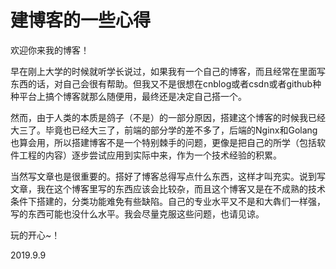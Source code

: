 # 建博客的一些心得

欢迎你来我的博客！

早在刚上大学的时候就听学长说过，如果我有一个自己的博客，而且经常在里面写东西的话，对自己会很有帮助。但我又不是很想在cnblog或者csdn或者github种种平台上搞个博客就那么随便用，最终还是决定自己搭一个。

然而，由于人类的本质是鸽子（不是）的一部分原因，搭建这个博客的时候我已经大三了。毕竟也已经大三了，前端的部分学的差不多了，后端的Nginx和Golang也算会用，所以搭建博客不是一个特别棘手的问题，更像是把自己的所学（包括软件工程的内容）逐步尝试应用到实际中来，作为一个技术经验的积累。

当然写文章也是很重要的。搭好了博客总得写点什么东西，这样才叫充实。说到写文章，我在这个博客里写的东西应该会比较杂，而且这个博客又是在不成熟的技术条件下搭建的，分类功能难免有些缺陷。自己的专业水平又不是和大犇们一样强，写的东西可能也没什么水平。我会尽量克服这些问题，也请见谅。

玩的开心~！
 
2019.9.9
